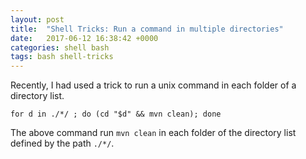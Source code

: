 ```yaml
---
layout: post
title:  "Shell Tricks: Run a command in multiple directories"
date:   2017-06-12 16:38:42 +0000
categories: shell bash 
tags: bash shell-tricks
---
```


Recently, I had used a trick to run a unix command in each folder of a directory list. 

```
for d in ./*/ ; do (cd "$d" && mvn clean); done
```

The above command run `mvn clean` in each folder of the directory list defined by the path `./*/`.
